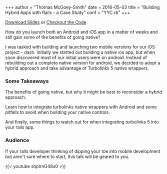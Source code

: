+++
author = "Thomas McGoey-Smith"
date = 2016-05-03
title = "Building Hybrid Apps with Rails - a Case Study"
conf = "YYC.rb"
+++

[Download Slides](https://speakerdeck.com/tamcgoey/building-hybrid-apps-with-rails-a-case-study) or [Checkout the Code](https://github.com/tamcgoey/dasher-app-android)

How do you launch both an Android and iOS app in a matter of weeks and still gain some of the benefits of going native?

I was tasked with building and launching two mobile versions for our iOS project - dash. Initially we started out building a native ios app, but when soon discovered most of our initial users were on android. Instead of rebuilding out a complete native version for android, we decided to adopt a hybrid approach and take advantage of Turbolinks 5 native wrappers.

### Some Takeaways

The benefits of going native, but why it might be best to reconsider a hybrid approach.

Learn how to integrate turbolinks native wrappers with Android and some pitfalls to avoid when building your native controls.

And finally, some things to watch out for when integrating turbolinks 5 into your rails app.

### Audience

If your rails developer thinking of dipping your toe into mobile development but aren't sure where to start, this talk will be geared to you.

<div class="mt4">
  {{< youtube shplrnG48s0 >}}
</div>